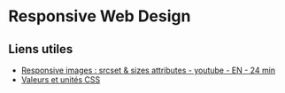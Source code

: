 # Responsive Web Design

## Liens utiles
- [Responsive images : srcset & sizes attributes - youtube - EN - 24 min](https://youtu.be/Y7FpDmszZm4?si=0QQJyroVFBXfUQYs)
- [Valeurs et unités CSS](https://developer.mozilla.org/fr/docs/Learn/CSS/Building_blocks/Values_and_units)